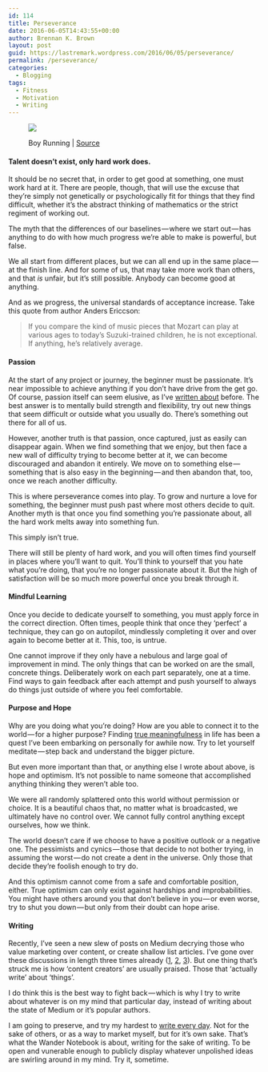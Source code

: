 ```yaml
---
id: 114
title: Perseverance
date: 2016-06-05T14:43:55+00:00
author: Brennan K. Brown
layout: post
guid: https://lastremark.wordpress.com/2016/06/05/perseverance/
permalink: /perseverance/
categories:
  - Blogging
tags:
  - Fitness
  - Motivation
  - Writing
---
```


<figure class="wp-caption"> 

<img data-width="1024" data-height="1024" src="https://cdn-images-1.medium.com/max/2560/1*gOPHnDuL6V-szlp_ytcYdA.jpeg" /> <figcaption class="wp-caption-text">Boy Running | <a href="https://www.flickr.com/photos/streetmatt/18852890883" target="_blank" rel="noopener noreferrer">Source</a></figcaption></figure> 

#### Talent doesn’t exist, only hard work does.

<span>It</span> should be no secret that, in order to get good at something, one must work hard at it. There are people, though, that will use the excuse that they’re simply not genetically or psychologically fit for things that they find difficult, whether it’s the abstract thinking of mathematics or the strict regiment of working out.

The myth that the differences of our baselines — where we start out — has anything to do with how much progress we’re able to make is powerful, but false.

We all start from different places, but we can all end up in the same place — at the finish line. And for some of us, that may take more work than others, and that _is_ unfair, but it’s still possible. Anybody can become good at anything.

<!--more-->

And as we progress, the universal standards of acceptance increase. Take this quote from author Anders Ericcson:

> If you compare the kind of music pieces that Mozart can play at various ages to today’s Suzuki-trained children, he is not exceptional. If anything, he’s relatively average.

#### Passion

<span>At</span> the start of any project or journey, the beginner must be passionate. It’s near impossible to achieve anything if you don’t have drive from the get go. Of course, passion itself can seem elusive, as I’ve <a href="https://wandernotebook.com/the-hobbyist-ad782a53bbea#.7ajb5ba0w" target="_blank" rel="noopener noreferrer">written about</a> before. The best answer is to mentally build strength and flexibility, try out new things that seem difficult or outside what you usually do. There’s something out there for all of us.

However, another truth is that passion, once captured, just as easily can disappear again. When we find something that we enjoy, but then face a new wall of difficulty trying to become better at it, we can become discouraged and abandon it entirely. We move on to something else — something that is also easy in the beginning — and then abandon that, too, once we reach another difficulty.

This is where perseverance comes into play. To grow and nurture a love for something, the beginner must push past where most others decide to quit. Another myth is that once you find something you’re passionate about, all the hard work melts away into something fun.

This simply isn’t true.

There will still be plenty of hard work, and you will often times find yourself in places where you’ll want to quit. You’ll think to yourself that you hate what you’re doing, that you’re no longer passionate about it. But the high of satisfaction will be so much more powerful once you break through it.

#### Mindful Learning

<span>O</span>nce you decide to dedicate yourself to something, you must apply force in the correct direction. Often times, people think that once they ‘perfect’ a technique, they can go on autopilot, mindlessly completing it over and over again to become better at it. This, too, is untrue.

One cannot improve if they only have a nebulous and large goal of improvement in mind. The only things that can be worked on are the small, concrete things. Deliberately work on each part separately, one at a time. Find ways to gain feedback after each attempt and push yourself to always do things just outside of where you feel comfortable.

#### Purpose and Hope

<span>W</span>hy are you doing what you’re doing? How are you able to connect it to the world — for a higher purpose? Finding <a href="https://wandernotebook.com/our-finite-everything-8ed4d9d70a2f#.ifzd7ttns" target="_blank" rel="noopener noreferrer">true meaningfulness</a> in life has been a quest I’ve been embarking on personally for awhile now. Try to let yourself meditate — step back and understand the bigger picture.

But even more important than that, or anything else I wrote about above, is hope and optimism. It’s not possible to name someone that accomplished anything thinking they weren’t able too.

We were all randomly splattered onto this world without permission or choice. It is a beautiful chaos that, no matter what is broadcasted, we ultimately have no control over. We cannot fully control anything except ourselves, how we think.

The world doesn’t care if we choose to have a positive outlook or a negative one. The pessimists and cynics — those that decide to not bother trying, in assuming the worst — do not create a dent in the universe. Only those that decide they’re foolish enough to try do.

And this optimism cannot come from a safe and comfortable position, either. True optimism can only exist against hardships and improbabilities. You might have others around you that don’t believe in you — or even worse, try to shut you down — but only from their doubt can hope arise.



#### Writing

<span>R</span>ecently, I’ve seen a new slew of posts on Medium decrying those who value marketing over content, or create shallow list articles. I’ve gone over these discussions in length three times already (<a href="https://wandernotebook.com/anti-medium-30d6fbafc5f8#.y7gc5p3tl" target="_blank" rel="noopener noreferrer">1</a>, <a href="https://wandernotebook.com/being-a-better-lifehacker-ece7c6688e68#.c6wcptzef" target="_blank" rel="noopener noreferrer">2</a>, <a href="https://wandernotebook.com/don-t-take-medium-for-granted-e0f2d65e3641#.74arhln6c" target="_blank" rel="noopener noreferrer">3</a>). But one thing that’s struck me is how ‘content creators’ are usually praised. Those that ‘actually write’ about ‘things’.

I do think this is the best way to fight back — which is why I try to write about whatever is on my mind that particular day, instead of writing about the state of Medium or it’s popular authors.

I am going to preserve, and try my hardest to <a href="https://wandernotebook.com/posting-every-day-a57285388029#.v6k5pdxi3" target="_blank" rel="noopener noreferrer">write every day</a>. Not for the sake of others, or as a way to market myself, but for it’s own sake. That’s what the Wander Notebook is about, writing for the sake of writing. To be open and vunerable enough to publicly display whatever unpolished ideas are swirling around in my mind. Try it, sometime.
